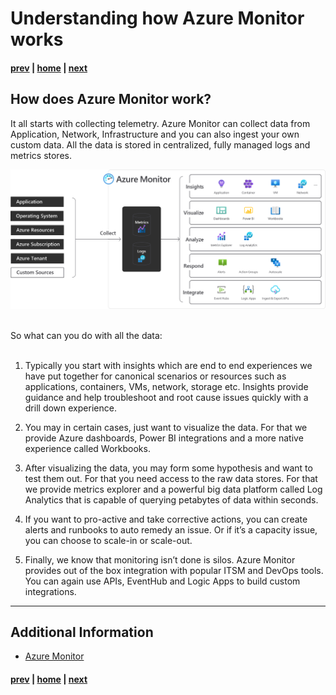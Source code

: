 # Understanding how Azure Monitor works

#### [prev](./introduction.md) | [home](./readme.md)  | [next](./businesscase.md)

## How does Azure Monitor work?
It all starts with collecting telemetry. Azure Monitor can collect data from Application, Network, Infrastructure and you can also ingest your own custom data. All the data is stored in centralized, fully managed logs and metrics stores.

![](/content/sap-on-azure/images/azuremonitor.png) </br></br>

So what can you do with all the data: </br></br>

1. Typically you start with insights which are end to end experiences we have put together for canonical scenarios or resources such as applications, containers, VMs, network, storage etc. Insights provide guidance and help troubleshoot and root cause issues quickly with a drill down experience.

2. You may in certain cases, just want to visualize the data. For that we provide Azure dashboards, Power BI integrations and a more native experience called Workbooks.

3. After visualizing the data, you may form some hypothesis and want to test them out. For that you need access to the raw data stores. For that we provide metrics explorer and a powerful big data platform called Log Analytics that is capable of querying petabytes of data within seconds.

4. If you want to pro-active and take corrective actions, you can create alerts and runbooks to auto remedy an issue. Or if it’s a capacity issue, you can choose to scale-in or scale-out.

5. Finally, we know that monitoring isn’t done is silos. Azure Monitor provides out of the box integration with popular ITSM and DevOps tools. You can again use APIs, EventHub and Logic Apps to build custom integrations.



---
## Additional Information
  * [Azure Monitor](https://learn.microsoft.com/en-us/azure/azure-monitor/overview)


#### [prev](./introduction.md) | [home](./readme.md)  | [next](./businesscase.md)
